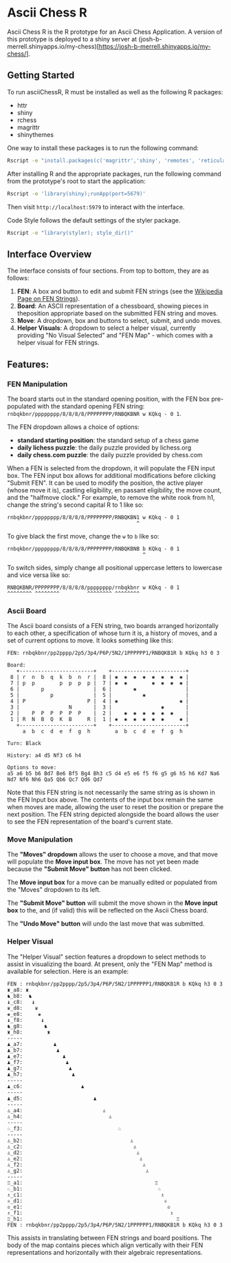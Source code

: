 # Ascii Chess R

Ascii Chess R is the R prototype for an Ascii Chess Application. A version of this prototype is deployed to a shiny server at (josh-b-merrell.shinyapps.io/my-chess)[https://josh-b-merrell.shinyapps.io/my-chess/].  

## Getting Started

To run asciiChessR, R must be installed as well as the following R packages:  

 - httr
 - shiny
 - rchess
 - magrittr
 - shinythemes

One way to install these packages is to run the following command:  
```bash
Rscript -e "install.packages(c('magrittr','shiny', 'remotes', 'reticulate', 'httr', 'shinythemes', 'igraph', 'yaml'))"
```

After installing R and the appropriate packages, run the following command from the prototype's root to start the application:  
```bash
Rscript -e 'library(shiny);runApp(port=5679)'
```
Then visit `http://localhost:5979` to interact with the interface.  

Code Style follows the default settings of the styler package. 

```bash
Rscript -e "library(styler); style_dir()"
```

## Interface Overview

The interface consists of four sections. From top to bottom, they are as follows:  

 1. **FEN**: A box and button to edit and submit FEN strings (see the [Wikipedia Page on FEN Strings](https://en.wikipedia.org/wiki/Forsyth%E2%80%93Edwards_Notation)).
 2. **Board**: An ASCII representation of a chessboard, showing pieces in theposition appropriate based on the submitted FEN string and moves.
 3. **Move**: A dropdown, box and buttons to select, submit, and undo moves.
 4. **Helper Visuals**: A dropdown to select a helper visual, currently providing "No Visual Selected" and "FEN Map" - which comes with a helper visual for FEN strings.

## Features:

### FEN Manipulation
The board starts out in the standard opening position, with the FEN box pre-populated with the standard opening FEN string: `rnbqkbnr/pppppppp/8/8/8/8/PPPPPPPP/RNBQKBNR w KQkq - 0 1`.  

The FEN dropdown allows a choice of options:  

 - **standard starting position**: the standard setup of a chess game
 - **daily lichess puzzle**: the daily puzzle provided by lichess.org
 - **daily chess.com puzzle**: the daily puzzle provided by chess.com

When a FEN is selected from the dropdown, it will populate the FEN input box. The FEN input box allows for additional modifications before clicking "Submit FEN". It can be used to modify the position, the active player (whose move it is), castling eligibility, en passant eligibility, the move count, and the "halfmove clock." For example, to remove the white rook from h1, change the string's second capital R to 1 like so:  
```text
rnbqkbnr/pppppppp/8/8/8/8/PPPPPPPP/RNBQKBN1 w KQkq - 0 1
                                          ^
```

To give black the first move, change the `w` to `b` like so:  
```text
rnbqkbnr/pppppppp/8/8/8/8/PPPPPPPP/RNBQKBNB b KQkq - 0 1
                                            ^
```
To switch sides, simply change all positional uppercase letters to lowercase and vice versa like so:
```text
RNBQKBNR/PPPPPPPP/8/8/8/8/pppppppp/rnbqkbnr w KQkq - 0 1
^^^^^^^^ ^^^^^^^^         ^^^^^^^^ ^^^^^^^^
```

### Ascii Board

The Ascii board consists of a FEN string, two boards arranged horizontally to each other, a specification of whose turn it is, a history of moves, and a set of current options to move. It looks something like this:  
```text
FEN: rnbqkbnr/pp2pppp/2p5/3p4/P6P/5N2/1PPPPPP1/RNBQKB1R b KQkq h3 0 3

Board:
   +------------------------+    +------------------------+
 8 | r  n  b  q  k  b  n  r |  8 | ✱  ✱  ✱  ✱  ✱  ✱  ✱  ✱ |
 7 | p  p        p  p  p  p |  7 | ✱  ✱        ✱  ✱  ✱  ✱ |
 6 |       p                |  6 |       ✱                |
 5 |          p             |  5 |          ✱             |
 4 | P                    P |  4 | ✱                    ✱ |
 3 |                N       |  3 |                ✱       |
 2 |    P  P  P  P  P  P    |  2 |    ✱  ✱  ✱  ✱  ✱  ✱    |
 1 | R  N  B  Q  K  B     R |  1 | ✱  ✱  ✱  ✱  ✱  ✱     ✱ |
   +------------------------+    +------------------------+
     a  b  c  d  e  f  g  h        a  b  c  d  e  f  g  h

Turn: Black

History: a4 d5 Nf3 c6 h4

Options to move:
a5 a6 b5 b6 Bd7 Be6 Bf5 Bg4 Bh3 c5 d4 e5 e6 f5 f6 g5 g6 h5 h6 Kd7 Na6 Nd7 Nf6 Nh6 Qa5 Qb6 Qc7 Qd6 Qd7
```
Note that this FEN string is not necessarily the same string as is shown in the FEN Input box above. The contents of the input box remain the same when moves are made, allowing the user to reset the position or prepare the next position. The FEN string depicted alongside the board allows the user to see the FEN representation of the board's current state.  

### Move Manipulation

The **"Moves" dropdown** allows the user to choose a move, and that move will populate the **Move input box**. The move has not yet been made because the **"Submit Move" button** has not been clicked.  

The **Move input box** for a move can be manually edited or populated from the "Moves" dropdown to its left.  

The **"Submit Move" button** will submit the move shown in the **Move input box** to the, and (if valid) this will be reflected on the Ascii Chess board.  

The **"Undo Move" button** will undo the last move that was submitted.  

### Helper Visual

The "Helper Visual" section features a dropdown to select methods to assist in visualizing the board. At present, only the "FEN Map" method is available for selection. Here is an example:  
```text
FEN : rnbqkbnr/pp2pppp/2p5/3p4/P6P/5N2/1PPPPPP1/RNBQKB1R b KQkq h3 0 3
♜_a8: ♜
♞_b8:  ♞
♝_c8:   ♝
♛_d8:    ♛
♚_e8:     ♚
♝_f8:      ♝
♞_g8:       ♞
♜_h8:        ♜
-----
♟︎_a7:          ♟︎
♟︎_b7:           ♟︎
♟︎_e7:             ♟︎
♟︎_f7:              ♟︎
♟︎_g7:               ♟︎
♟︎_h7:                ♟︎
-----
♟︎_c6:                   ♟︎
-----
♟︎_d5:                       ♟︎
-----
♙_a4:                          ♙
♙_h4:                            ♙
-----
♘_f3:                               ♘
-----
♙_b2:                                   ♙
♙_c2:                                    ♙
♙_d2:                                     ♙
♙_e2:                                      ♙
♙_f2:                                       ♙
♙_g2:                                        ♙
-----
♖_a1:                                           ♖
♘_b1:                                            ♘
♗_c1:                                             ♗
♕_d1:                                              ♕
♔_e1:                                               ♔
♗_f1:                                                ♗
♖_h1:                                                  ♖
FEN : rnbqkbnr/pp2pppp/2p5/3p4/P6P/5N2/1PPPPPP1/RNBQKB1R b KQkq h3 0 3
```
This assists in translating between FEN strings and board positions. The body of the map contains pieces which align vertically with their FEN representations and horizontally with their algebraic representations.  


